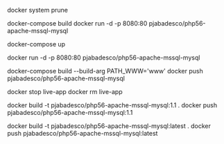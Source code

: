docker system prune

docker-compose build
docker run -d -p 8080:80 pjabadesco/php56-apache-mssql-mysql

docker-compose up

docker run -d -p 8080:80 pjabadesco/php56-apache-mssql-mysql

docker-compose build --build-arg PATH_WWW='www'
docker push pjabadesco/php56-apache-mssql-mysql

docker stop live-app
docker rm live-app

docker build -t pjabadesco/php56-apache-mssql-mysql:1.1 .
docker push pjabadesco/php56-apache-mssql-mysql:1.1

docker build -t pjabadesco/php56-apache-mssql-mysql:latest .
docker push pjabadesco/php56-apache-mssql-mysql:latest
